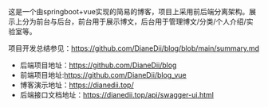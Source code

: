 这是一个由springboot+vue实现的简易的博客，项目上采用前后端分离架构。展示上分为前台与后台，前台用于展示博文，后台用于管理博文/分类/个人介绍/实验室等。


项目开发总结参见：https://github.com/DianeDii/blog/blob/main/summary.md

 * 后端项目地址：https://github.com/DianeDii/blog
 * 前端项目地址:https://github.com/DianeDii/blog_vue
 * 博客演示地址：https://dianedii.top/
 * 后端接口文档地址：https://dianedii.top/api/swagger-ui.html
